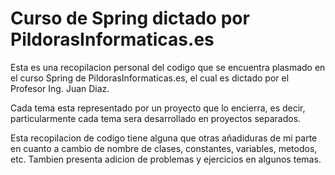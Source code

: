 # Curso de Spring dictado por PildorasInformaticas.es

Esta es una recopilacion personal del codigo que se encuentra plasmado en el curso
Spring de PildorasInformaticas.es, el cual es dictado por el Profesor Ing. Juan Diaz.

Cada tema esta representado por un proyecto que lo encierra, es decir, particularmente 
cada tema sera desarrollado en proyectos separados.

Esta recopilacion de codigo tiene alguna que otras añadiduras de mi parte en cuanto a cambio de 
nombre de clases, constantes, variables, metodos, etc. Tambien presenta adicion de problemas y 
ejercicios en algunos temas. 